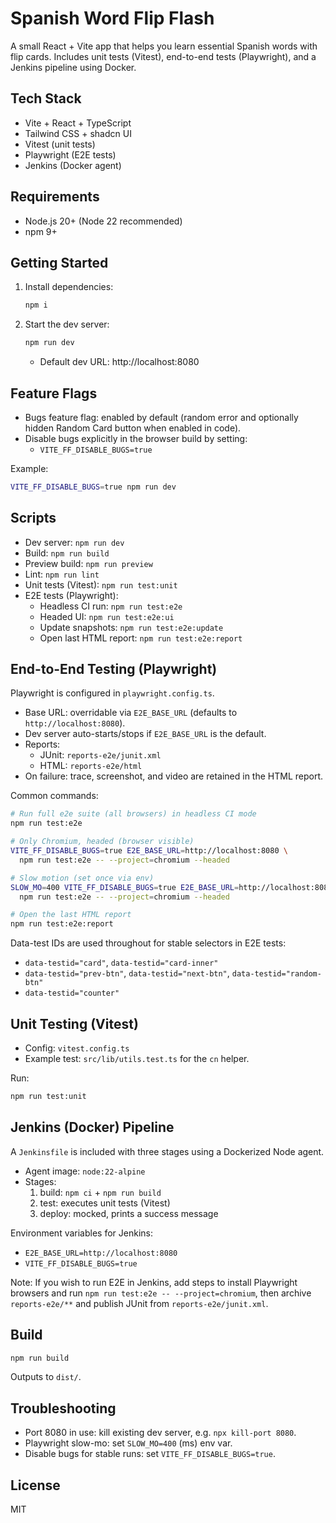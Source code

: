 # Spanish Word Flip Flash

A small React + Vite app that helps you learn essential Spanish words with flip cards. Includes unit tests (Vitest), end-to-end tests (Playwright), and a Jenkins pipeline using Docker.

## Tech Stack
- Vite + React + TypeScript
- Tailwind CSS + shadcn UI
- Vitest (unit tests)
- Playwright (E2E tests)
- Jenkins (Docker agent)

## Requirements
- Node.js 20+ (Node 22 recommended)
- npm 9+

## Getting Started
1. Install dependencies:
   ```bash
   npm i
   ```
2. Start the dev server:
   ```bash
   npm run dev
   ```
   - Default dev URL: http://localhost:8080

## Feature Flags
- Bugs feature flag: enabled by default (random error and optionally hidden Random Card button when enabled in code).
- Disable bugs explicitly in the browser build by setting:
  - `VITE_FF_DISABLE_BUGS=true`

Example:
```bash
VITE_FF_DISABLE_BUGS=true npm run dev
```

## Scripts
- Dev server: `npm run dev`
- Build: `npm run build`
- Preview build: `npm run preview`
- Lint: `npm run lint`
- Unit tests (Vitest): `npm run test:unit`
- E2E tests (Playwright):
  - Headless CI run: `npm run test:e2e`
  - Headed UI: `npm run test:e2e:ui`
  - Update snapshots: `npm run test:e2e:update`
  - Open last HTML report: `npm run test:e2e:report`

## End-to-End Testing (Playwright)
Playwright is configured in `playwright.config.ts`.
- Base URL: overridable via `E2E_BASE_URL` (defaults to `http://localhost:8080`).
- Dev server auto-starts/stops if `E2E_BASE_URL` is the default.
- Reports:
  - JUnit: `reports-e2e/junit.xml`
  - HTML: `reports-e2e/html`
- On failure: trace, screenshot, and video are retained in the HTML report.

Common commands:
```bash
# Run full e2e suite (all browsers) in headless CI mode
npm run test:e2e

# Only Chromium, headed (browser visible)
VITE_FF_DISABLE_BUGS=true E2E_BASE_URL=http://localhost:8080 \
  npm run test:e2e -- --project=chromium --headed

# Slow motion (set once via env)
SLOW_MO=400 VITE_FF_DISABLE_BUGS=true E2E_BASE_URL=http://localhost:8080 \
  npm run test:e2e -- --project=chromium --headed

# Open the last HTML report
npm run test:e2e:report
```

Data-test IDs are used throughout for stable selectors in E2E tests:
- `data-testid="card"`, `data-testid="card-inner"`
- `data-testid="prev-btn"`, `data-testid="next-btn"`, `data-testid="random-btn"`
- `data-testid="counter"`

## Unit Testing (Vitest)
- Config: `vitest.config.ts`
- Example test: `src/lib/utils.test.ts` for the `cn` helper.

Run:
```bash
npm run test:unit
```

## Jenkins (Docker) Pipeline
A `Jenkinsfile` is included with three stages using a Dockerized Node agent.
- Agent image: `node:22-alpine`
- Stages:
  1. build: `npm ci` + `npm run build`
  2. test: executes unit tests (Vitest)
  3. deploy: mocked, prints a success message

Environment variables for Jenkins:
- `E2E_BASE_URL=http://localhost:8080`
- `VITE_FF_DISABLE_BUGS=true`

Note: If you wish to run E2E in Jenkins, add steps to install Playwright browsers and run `npm run test:e2e -- --project=chromium`, then archive `reports-e2e/**` and publish JUnit from `reports-e2e/junit.xml`.

## Build
```bash
npm run build
```
Outputs to `dist/`.

## Troubleshooting
- Port 8080 in use: kill existing dev server, e.g. `npx kill-port 8080`.
- Playwright slow-mo: set `SLOW_MO=400` (ms) env var.
- Disable bugs for stable runs: set `VITE_FF_DISABLE_BUGS=true`.

## License
MIT
